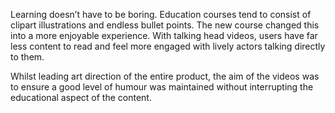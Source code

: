 Learning doesn’t have to be boring. Education courses tend to consist of clipart illustrations and endless bullet points. The new course changed this into a more enjoyable experience. With talking head videos, users have far less content to read and feel more engaged with lively actors talking directly to them.

Whilst leading art direction of the entire product, the aim of the videos was to ensure a good level of humour was maintained without interrupting the educational aspect of the content.
